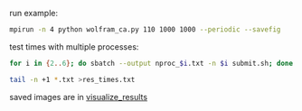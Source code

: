 run example:
```bash
mpirun -n 4 python wolfram_ca.py 110 1000 1000 --periodic --savefig
```

test times with multiple processes:
```bash
for i in {2..6}; do sbatch --output nproc_$i.txt -n $i submit.sh; done

tail -n +1 *.txt >res_times.txt
```

saved images are in [visualize_results](/visualize_results)
